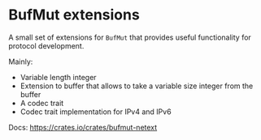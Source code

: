 # BufMut extensions

A small set of extensions for `BufMut` that provides useful functionality for protocol development.

Mainly:

* Variable length integer
* Extension to  buffer that allows to take a variable size integer from the buffer
* A codec trait
* Codec trait implementation for IPv4 and IPv6

Docs: https://crates.io/crates/bufmut-netext
